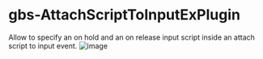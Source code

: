 # gbs-AttachScriptToInputExPlugin
 Allow to specify an on hold and an on release input script inside an attach script to input event.
![image](https://github.com/user-attachments/assets/53ae20c3-201c-4e86-ad7f-5e81521f555b)

